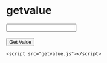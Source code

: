 # getvalue
<!DOCTYPE html>
<html lang="en"
<html>
<head>
	<title>Get Value</title>
	<meta charset="UTF-8">
	<meta http-equiv="X-UA-Compatible" content="IE=edge">
	<meta name="viewport" content="width=device-width, initial-scale=1" />
</head>
<body>
	<input type="password" id="demo"/>
	<br><br>
	<button onclick="getValue()">Get Value</button>

	<script src="getvalue.js"></script>
</body>
</html>
